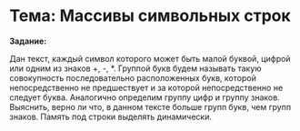 # Тема: Массивы символьных строк

**Задание:**

Дан текст, каждый символ которого может быть малой буквой, цифрой или одним из знаков +, -, *. Группой букв будем 
называть такую совокупность последовательно расположенных букв, которой непосредственно не предшествует и за которой
непосредственно не следует буква. Аналогично определим группу цифр и группу знаков. Выяснить, верно ли что, в данном
тексте больше групп букв, чем групп знаков. Память под строки выделять динамически.
